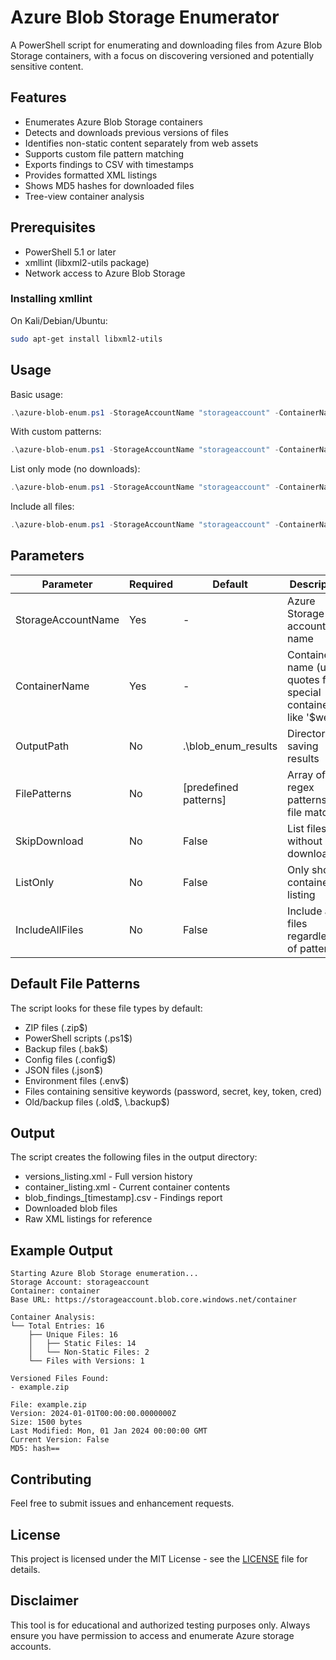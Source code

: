 # Azure Blob Storage Enumerator

A PowerShell script for enumerating and downloading files from Azure Blob Storage containers, with a focus on discovering versioned and potentially sensitive content.

## Features

- Enumerates Azure Blob Storage containers
- Detects and downloads previous versions of files
- Identifies non-static content separately from web assets
- Supports custom file pattern matching
- Exports findings to CSV with timestamps
- Provides formatted XML listings
- Shows MD5 hashes for downloaded files
- Tree-view container analysis

## Prerequisites

- PowerShell 5.1 or later
- xmllint (libxml2-utils package)
- Network access to Azure Blob Storage

### Installing xmllint

On Kali/Debian/Ubuntu:
```bash
sudo apt-get install libxml2-utils
```

## Usage

Basic usage:
```powershell
.\azure-blob-enum.ps1 -StorageAccountName "storageaccount" -ContainerName "container"
```

With custom patterns:
```powershell
.\azure-blob-enum.ps1 -StorageAccountName "storageaccount" -ContainerName "container" -FilePatterns @("\.pdf$", "\.docx$", "password")
```

List only mode (no downloads):
```powershell
.\azure-blob-enum.ps1 -StorageAccountName "storageaccount" -ContainerName "container" -ListOnly
```

Include all files:
```powershell
.\azure-blob-enum.ps1 -StorageAccountName "storageaccount" -ContainerName "container" -IncludeAllFiles
```

## Parameters

| Parameter | Required | Default | Description |
|-----------|----------|---------|-------------|
| StorageAccountName | Yes | - | Azure Storage account name |
| ContainerName | Yes | - | Container name (use quotes for special containers like '$web') |
| OutputPath | No | .\blob_enum_results | Directory for saving results |
| FilePatterns | No | [predefined patterns] | Array of regex patterns for file matching |
| SkipDownload | No | False | List files without downloading |
| ListOnly | No | False | Only show container listing |
| IncludeAllFiles | No | False | Include all files regardless of patterns |

## Default File Patterns

The script looks for these file types by default:
- ZIP files (\.zip$)
- PowerShell scripts (\.ps1$)
- Backup files (\.bak$)
- Config files (\.config$)
- JSON files (\.json$)
- Environment files (\.env$)
- Files containing sensitive keywords (password, secret, key, token, cred)
- Old/backup files (\.old$, \.backup$)

## Output

The script creates the following files in the output directory:
- versions_listing.xml - Full version history
- container_listing.xml - Current container contents
- blob_findings_[timestamp].csv - Findings report
- Downloaded blob files
- Raw XML listings for reference

## Example Output

```
Starting Azure Blob Storage enumeration...
Storage Account: storageaccount
Container: container
Base URL: https://storageaccount.blob.core.windows.net/container

Container Analysis:
└── Total Entries: 16
    ├── Unique Files: 16
    │   ├── Static Files: 14
    │   └── Non-Static Files: 2
    └── Files with Versions: 1

Versioned Files Found:
- example.zip

File: example.zip
Version: 2024-01-01T00:00:00.0000000Z
Size: 1500 bytes
Last Modified: Mon, 01 Jan 2024 00:00:00 GMT
Current Version: False
MD5: hash==
```

## Contributing

Feel free to submit issues and enhancement requests.

## License

This project is licensed under the MIT License - see the [LICENSE](LICENSE) file for details.

## Disclaimer

This tool is for educational and authorized testing purposes only. Always ensure you have permission to access and enumerate Azure storage accounts.